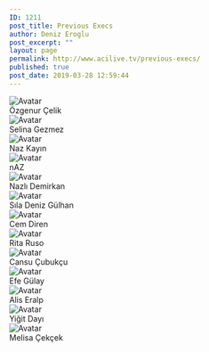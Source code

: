 ```yaml
---
ID: 1211
post_title: Previous Execs
author: Deniz Eroglu
post_excerpt: ""
layout: page
permalink: http://www.acilive.tv/previous-execs/
published: true
post_date: 2019-03-28 12:59:44
---
```

<!-- wp:html -->
<div class="our-members-div container">
  <div class="row justify-content-center">
    <div class="crew-members container col-6 col-sm-4 order-1">
      <img class="rounded mx-auto d-block crew-image " src="http://www.acilive.tv/wp-content/uploads/2017/12/1300_OZGENUR_CELIK.jpg" alt="Avatar">
      <div class="middle">
        <div class="text">Özgenur Çelik</div>
      </div>
    </div>
    <div class="crew-members container container col-6 col-sm-4"> <img class="rounded mx-auto d-block crew-image " src="http://www.acilive.tv/wp-content/uploads/2017/12/1301_SELINA_GEZMEZ.jpg" alt="Avatar">
      <div class="middle">
        <div class="text">Selina Gezmez</div>
      </div>
    </div>
<div class="crew-members container col-6 col-sm-4 "> <img class="rounded mx-auto d-block crew-image " src="http://www.acilive.tv/wp-content/uploads/2017/12/1323_NAZ_KAYIN.jpg" alt="Avatar ">
      <div class="middle ">
        <div class="text ">Naz Kayın</div>
      </div>
    </div>
<div class="crew-members container col-6 col-sm-4 "> <img class="rounded mx-auto d-block crew-image " src="http://www.acilive.tv/wp-content/uploads/2019/03/Screen-Shot-2019-03-31-at-16.10.26.png" alt="Avatar ">
      <div class="middle ">
        <div class="text ">nAZ</div>
      </div>
    </div>
    <div class="crew-members container col-6 col-sm-4 "> <img class="rounded mx-auto d-block crew-image " src="http://www.acilive.tv/wp-content/uploads/2017/12/1345_NAZLI_DEMIRKAN.jpg" alt="Avatar "> 
      <div class="middle ">
        <div class="text ">Nazlı Demirkan</div>
      </div>
    </div>
<div class="crew-members container col-6 col-sm-4 "> <img class="rounded mx-auto d-block crew-image " src="http://www.acilive.tv/wp-content/uploads/2019/03/kucultulmusfoto.png" alt="Avatar "> 
      <div class="middle ">
        <div class="text ">Sıla Deniz Gülhan</div>
      </div>
    </div>
<div class="crew-members container col-6 col-sm-4 "> <img class="rounded mx-auto d-block crew-image " src="http://www.acilive.tv/wp-content/uploads/2017/12/1368_CEM_DIREN.jpg" alt="Avatar "> 
      <div class="middle ">
        <div class="text ">Cem Diren</div>
      </div>
    </div>
<div class="crew-members container col-6 col-sm-4 "> <img class="rounded mx-auto d-block crew-image " src="http://www.acilive.tv/wp-content/uploads/2017/12/1369_RITA_VIKTORYA_RUSO.jpg" alt="Avatar "> 
      <div class="middle ">
        <div class="text ">Rita Ruso</div>
      </div>
    </div>
<div class="crew-members container col-6 col-sm-4 "> <img class="rounded mx-auto d-block crew-image " src="http://www.acilive.tv/wp-content/uploads/2017/12/1371_CANSU_CUBUKCU-1.jpg" alt="Avatar "> 
      <div class="middle ">
        <div class="text ">Cansu Çubukçu</div>
      </div>
    </div>
<div class="crew-members container col-6 col-sm-4 "> <img class="rounded mx-auto d-block crew-image " src="http://www.acilive.tv/wp-content/uploads/2017/12/1374_EFE_GULAY.jpg" alt="Avatar "> 
      <div class="middle ">
        <div class="text ">Efe Gülay</div>
      </div>
    </div>
<div class="crew-members container col-6 col-sm-4 "> <img class="rounded mx-auto d-block crew-image " src="http://www.acilive.tv/wp-content/uploads/2017/12/1457_ALIS_ERALP.jpg" alt="Avatar "> 
      <div class="middle ">
        <div class="text ">Alis Eralp</div>
      </div>
    </div>
<div class="crew-members container col-6 col-sm-4 "> <img class="rounded mx-auto d-block crew-image " src="http://www.acilive.tv/wp-content/uploads/2017/12/1459_YIGIT_DAYI.jpg" alt="Avatar "> 
      <div class="middle ">
        <div class="text ">Yiğit Dayı</div>
      </div>
    </div>
<div class="crew-members container col-6 col-sm-4 "> <img class="rounded mx-auto d-block crew-image " src="http://www.acilive.tv/wp-content/uploads/2017/12/1474_MELISA_CEKCEK.jpg" alt="Avatar "> 
      <div class="middle ">
        <div class="text ">Melisa Çekçek</div>
      </div>
    </div>
  </div>
<!-- /wp:html -->
